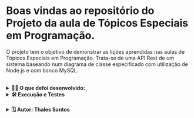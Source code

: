 
# Boas vindas ao repositório do Projeto da aula de Tópicos Especiais em Programação.

O projeto tem o objetivo de demonstrar as lições aprendidas nas aulas de Tópicos Especiais em Programação. Trata-se de uma API Rest de um sistema baseando num diagrama de classe especificado com utilização de Node.js e com banco MySQL.

<br />
  
<details>
<summary><strong>🧑‍💻 O que defoi desenvolvido:</strong></summary><br />

Uma API Rest onde os usuários podem visualizar e gerenciar informações sobre usuários e livros. Ela utiliza tecnologias como React, React Router e Axios no lado do cliente, e Sequelize e MySQL no lado do servidor.

<br />

Aplicação rodando tem a seguinte aparência:

![Resultado final](./listUser.jpg)
![Resultado final](./listBooks.jpg)

<br />

</details>
  


<details>
<summary><strong>🛠 Execução e Testes</strong></summary><br />

Após clonar o reposítorio:
`git clone git@github.com:thalesorm/class-project-advanced-programming-topics.git` 

Na pasta raiz, instale as dependências no lado servidor rodando no terminal o comando:
`npm install`

Em seguida, acesse o diretório frontBiblioteca e instale as depencencias no lado cliente com o comando:
`npm install`

Para executar em seu navegador é necessário fazer as configurações necessárias com o banco de dados e em seguida, na raiz do projeto e dentro do diretório frontBiblioteca o seguinte comando:
`npm start`

*Lembrando que você precisa ter o node instalado em sua máquina!


Testes 100%/100%
![All Tests](./Resultado%20dos%20testes.jfif)


</details>
  


<br />

<details>
  <summary><strong> 🗓 Autor: Thales Santos</strong></summary><br />

Este projeto foi desenvolvido por Thales Santos, estudante do 9º período do curso de Engenharia da Computação no Centro Universitário Mário Pontes Jucá. A aplicação é uma biblioteca online, criada com o objetivo de permitir o gerenciamento de usuários e a exibição de informações sobre livros. Através dela, os usuários podem visualizar, cadastrar, editar e excluir usuários, além de acessar uma lista de livros disponíveis. O projeto utiliza tecnologias como React, React Router, Axios, Sequelize e MySQL para a implementação das funcionalidades no lado do cliente e do servidor.

</details>
  
